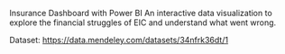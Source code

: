 Insurance Dashboard with Power BI
An interactive data visualization to explore the financial struggles of EIC and understand what went wrong.

Dataset: https://data.mendeley.com/datasets/34nfrk36dt/1
